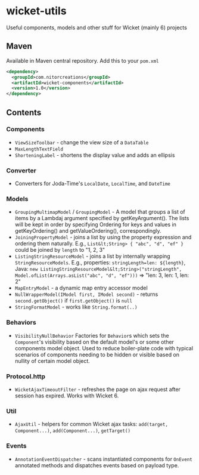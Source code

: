 wicket-utils
============

Useful components, models and other stuff for Wicket (mainly 6) projects

## Maven

Available in Maven central repository. Add this to your `pom.xml`

```xml
<dependency>
  <groupId>com.nitorcreations</groupId>
  <artifactId>wicket-components</artifactId>
  <version>1.0</version>
</dependency>
```

## Contents

### Components
- `ViewSizeToolbar` - change the view size of a `DataTable`
- `MaxLengthTextField` 
- `ShorteningLabel` - shortens the display value and adds an ellipsis

### Converter
- Converters for Joda-Time's `LocalDate`, `LocalTime`, and `DateTime`

### Models
- `GroupingMultimapModel` / `GroupingModel` - A model that groups a list of items by a Lambdaj argument specified by getKeyArgument(). The lists will be kept in order by specifying Ordering for keys and values in getKeyOrdering() and getValueOrdering(), correspondingly.
- `JoiningPropertyModel` - joins a list by using the property expression and ordering them naturally. E.g., `List&lt;String> { "abc", "d", "ef" }` could be joined by `length` to "1, 2, 3"
- `ListingStringResourceModel` - joins a list by internally wrapping `StringResourceModels`. E.g., properties: `stringLength=len: ${length}`, Java: `new ListingStringResourceModel&lt;String>("stringLength", Model.ofList(Arrays.asList("abc", "d", "ef")))` => "len: 3, len: 1, len: 2"
- `MapEntryModel` - a dynamic map entry accessor model
- `NullWrapperModel(IModel first, IModel second)` - returns `second.getObject()` if `first.getObject()` is `null`
- `StringFormatModel` - works like `String.format(..)`

### Behaviors
- `VisibilityNullBehavior` Factories for `Behavior`s which sets the `Component`'s visibility based on the default model's or some other components model object. Used to reduce boiler-plate code with typical scenarios of components needing to be hidden or visible based on nullity of certain model object.

### Protocol.http
- `WicketAjaxTimeoutFilter` - refreshes the page on ajax request after session has expired. Works with Wicket 6.

### Util
- `AjaxUtil` - helpers for common Wicket ajax tasks: `add(target, Component...)`, `add(Component...)`, `getTarget()`

### Events
- `AnnotationEventDispatcher` - scans instantiated components for `OnEvent` annotated methods and dispatches events based on payload type.
